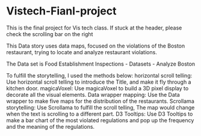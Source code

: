 # Vistech-Fianl-project
This is the final project for Vis tech class.
If stuck at the header, please check the scrolling bar on the right

This Data story uses data maps, focused on the violations of the Boston restaurant, trying to locate and analyze restaurant violations.

The Data set is Food Establishment Inspections - Datasets - Analyze Boston

To fulfill the storytelling, I used the methods below:
horizontal scroll telling: Use horizontal scroll telling to introduce the Title, and make it fly through a kitchen door.
magicaVoxel: Use magicaVoxel to build a 3D pixel display to decorate all the visual elements.
Data wrapper mapping: Use the Data wrapper to make five maps for the distribution of the restaurants.
Scrollama storytelling: Use Scrollama to fulfill the scroll telling, The map would change when the text is scrolling to a different part.
D3 Tooltips: Use D3 Tooltips to make a bar chart of the most violated regulations and pop up the frequency and the meaning of the regulations.
